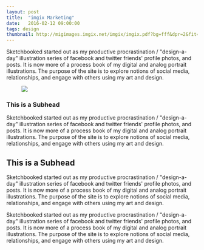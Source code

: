 ```yaml
---
layout: post
title:  "imgix Marketing"
date:   2016-02-12 09:00:00
tags: design
thumbnail: http://migimages.imgix.net/imgix/imgix.pdf?bg=fff&dpr=2&fit=crop&fm=pjpg&h=200&page=1&w=200&fm=png8&colorquant=90
---
```


<section>
<p>Sketchbooked started out as my productive procrastination / "design-a-day" illustration series of facebook and twitter friends' profile photos, and posts. It is now more of a process book of my digital and analog portrait illustrations. The purpose of the site is to explore notions of social media, relationships, and engage with others using my art and design.</p>
</section>

<figure>
<img src="https://assets.imgix.net/examples/blueberries.jpg?w=1200">
</figure>

<section>

<h3>This is a Subhead</h3>
<p>Sketchbooked started out as my productive procrastination / "design-a-day" illustration series of facebook and twitter friends' profile photos, and posts. It is now more of a process book of my digital and analog portrait illustrations. The purpose of the site is to explore notions of social media, relationships, and engage with others using my art and design.</p>

<h2>This is a Subhead</h2>
<p>Sketchbooked started out as my productive procrastination / "design-a-day" illustration series of facebook and twitter friends' profile photos, and posts. It is now more of a process book of my digital and analog portrait illustrations. The purpose of the site is to explore notions of social media, relationships, and engage with others using my art and design.</p>

<p>Sketchbooked started out as my productive procrastination / "design-a-day" illustration series of facebook and twitter friends' profile photos, and posts. It is now more of a process book of my digital and analog portrait illustrations. The purpose of the site is to explore notions of social media, relationships, and engage with others using my art and design.</p>
</section>
